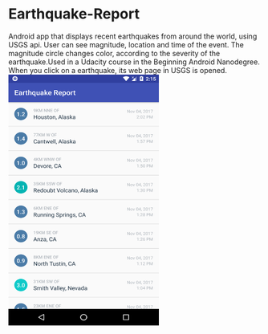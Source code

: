 # Earthquake-Report
Android app that displays recent earthquakes from around the world, using USGS api. User can see magnitude, location and time of the event. The magnitude circle changes color, according to the severity of the earthquake.Used in a Udacity course in the Beginning Android Nanodegree. When you click on a earthquake, its web page in USGS is opened.
<br>
<img src="app/src/main/res/drawable/screenshot.png" width="300" height="500">
